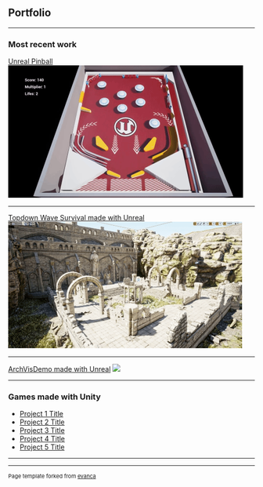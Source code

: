 ## Portfolio

---

### Most recent work 

[Unreal Pinball](https://thetiodan.itch.io/tios-unreal-pinball)
<img src="images/Pinballgif.gif?raw=true"/>

---
[Topdown Wave Survival made with Unreal](/pdf/sample_presentation.pdf)
<img src="images/SurvivalGif.gif?raw=true"/>

---
[ArchVisDemo made with Unreal](http://example.com/)
<img src="images/dummy_thumbnail.jpg?raw=true"/>

---

### Games made with Unity

- [Project 1 Title](http://example.com/)
- [Project 2 Title](http://example.com/)
- [Project 3 Title](http://example.com/)
- [Project 4 Title](http://example.com/)
- [Project 5 Title](http://example.com/)

---




---
<p style="font-size:11px">Page template forked from <a href="https://github.com/evanca/quick-portfolio">evanca</a></p>
<!-- Remove above link if you don't want to attibute -->

